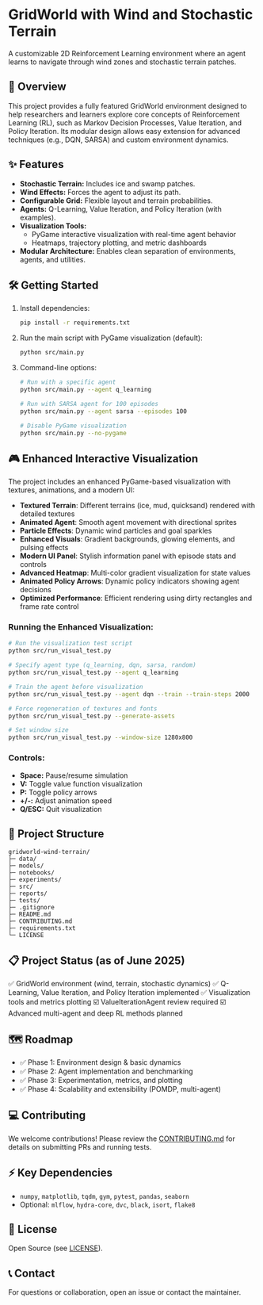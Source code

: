 # GridWorld with Wind and Stochastic Terrain

A customizable 2D Reinforcement Learning environment where an agent learns to navigate through wind zones and stochastic terrain patches.

## 📖 Overview

This project provides a fully featured GridWorld environment designed to help researchers and learners explore core concepts of Reinforcement Learning (RL), such as Markov Decision Processes, Value Iteration, and Policy Iteration. Its modular design allows easy extension for advanced techniques (e.g., DQN, SARSA) and custom environment dynamics.

## ✨ Features

* **Stochastic Terrain:** Includes ice and swamp patches.
* **Wind Effects:** Forces the agent to adjust its path.
* **Configurable Grid:** Flexible layout and terrain probabilities.
* **Agents:** Q-Learning, Value Iteration, and Policy Iteration (with examples).
* **Visualization Tools:** 
  * PyGame interactive visualization with real-time agent behavior
  * Heatmaps, trajectory plotting, and metric dashboards
* **Modular Architecture:** Enables clean separation of environments, agents, and utilities.

## 🛠️ Getting Started

1. Install dependencies:

   ```bash
   pip install -r requirements.txt
   ```
2. Run the main script with PyGame visualization (default):

   ```bash
   python src/main.py
   ```

3. Command-line options:

   ```bash
   # Run with a specific agent
   python src/main.py --agent q_learning

   # Run with SARSA agent for 100 episodes
   python src/main.py --agent sarsa --episodes 100

   # Disable PyGame visualization
   python src/main.py --no-pygame
   ```

## 🎮 Enhanced Interactive Visualization

The project includes an enhanced PyGame-based visualization with textures, animations, and a modern UI:

- **Textured Terrain**: Different terrains (ice, mud, quicksand) rendered with detailed textures
- **Animated Agent**: Smooth agent movement with directional sprites
- **Particle Effects**: Dynamic wind particles and goal sparkles
- **Enhanced Visuals**: Gradient backgrounds, glowing elements, and pulsing effects
- **Modern UI Panel**: Stylish information panel with episode stats and controls
- **Advanced Heatmap**: Multi-color gradient visualization for state values
- **Animated Policy Arrows**: Dynamic policy indicators showing agent decisions
- **Optimized Performance**: Efficient rendering using dirty rectangles and frame rate control

### Running the Enhanced Visualization:

```bash
# Run the visualization test script
python src/run_visual_test.py

# Specify agent type (q_learning, dqn, sarsa, random)
python src/run_visual_test.py --agent q_learning

# Train the agent before visualization
python src/run_visual_test.py --agent dqn --train --train-steps 2000

# Force regeneration of textures and fonts
python src/run_visual_test.py --generate-assets

# Set window size
python src/run_visual_test.py --window-size 1280x800
```

### Controls:

- **Space:** Pause/resume simulation
- **V:** Toggle value function visualization
- **P:** Toggle policy arrows
- **+/-:** Adjust animation speed
- **Q/ESC:** Quit visualization

## 📁 Project Structure

```
gridworld-wind-terrain/
├─ data/
├─ models/
├─ notebooks/
├─ experiments/
├─ src/
├─ reports/
├─ tests/
├─ .gitignore
├─ README.md
├─ CONTRIBUTING.md
├─ requirements.txt
└─ LICENSE
```

## 📋 Project Status (as of June 2025)

✅ GridWorld environment (wind, terrain, stochastic dynamics)
✅ Q-Learning, Value Iteration, and Policy Iteration implemented
✅ Visualization tools and metrics plotting
☑️ ValueIterationAgent review required
☑️ Advanced multi-agent and deep RL methods planned

## 🗺️ Roadmap

* ✅ Phase 1: Environment design & basic dynamics
* ✅ Phase 2: Agent implementation and benchmarking
* ✅ Phase 3: Experimentation, metrics, and plotting
* ✅ Phase 4: Scalability and extensibility (POMDP, multi-agent)

## 💻 Contributing

We welcome contributions! Please review the [CONTRIBUTING.md](CONTRIBUTING.md) for details on submitting PRs and running tests.

## ⚡️ Key Dependencies

* `numpy`, `matplotlib`, `tqdm`, `gym`, `pytest`, `pandas`, `seaborn`
* Optional: `mlflow`, `hydra-core`, `dvc`, `black`, `isort`, `flake8`

## 📄 License

Open Source (see [LICENSE](LICENSE)).

## 📞 Contact

For questions or collaboration, open an issue or contact the maintainer.
